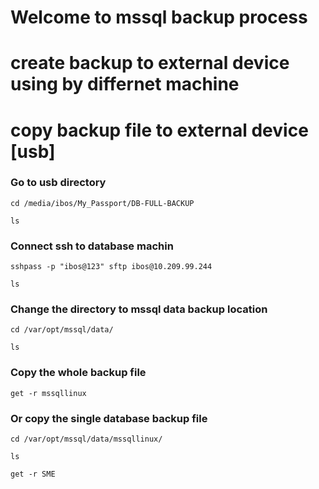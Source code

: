 # Welcome to mssql backup process 

# create backup to external device using by differnet machine 

# copy backup file to external device [usb]

### Go to usb directory 

	cd /media/ibos/My_Passport/DB-FULL-BACKUP
	
	ls
	
### Connect ssh to database machin

	sshpass -p "ibos@123" sftp ibos@10.209.99.244

	ls
	
### Change the directory to mssql data backup location 

	cd /var/opt/mssql/data/

	ls

### Copy the whole backup file

	get -r mssqllinux
	
### Or copy the single database backup file

	cd /var/opt/mssql/data/mssqllinux/
	
	ls
	
	get -r SME
